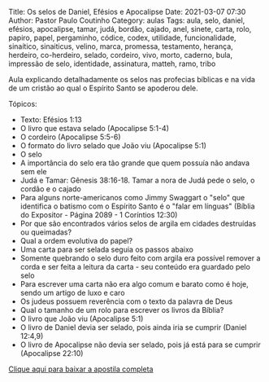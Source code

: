 Title: Os selos de Daniel, Efésios e Apocalipse
Date: 2021-03-07 07:30
Author: Pastor Paulo Coutinho
Category: aulas
Tags: aula, selo, daniel, efésios, apocalipse, tamar, judá, bordão, cajado, anel, sinete, carta, rolo, papiro, papel, pergaminho, códice, codex, utilidade, funcionalidade, sinaítico, sinaiticus, velino, marca, promessa, testamento, herança, herdeiro, co-herdeiro, selado, cordeiro, vivo, morto, caderno, bula, impressão de selo, identidade, assinatura, matteh, ramo, tribo

Aula explicando detalhadamente os selos nas profecias bíblicas e na vida de um cristão ao qual o Espírito Santo se apoderou dele.

Tópicos:

- Texto: Efésios 1:13
- O livro que estava selado (Apocalipse 5:1-4)
- O cordeiro (Apocalipse 5:5-6)
- O formato do livro selado que João viu (Apocalipse 5:1)
- O selo
- A importância do selo era tão grande que quem possuía não andava sem ele
- Judá e Tamar: Gênesis 38:16-18. Tamar a nora de Judá pede o selo, o cordão e o cajado
- Para alguns norte-americanos como Jimmy Swaggart o "selo" que identifica o batismo com o Espírito Santo é o "falar em línguas" (Bíblia do Expositor - Página 2089 - 1 Coríntios 12:30)
- Por que são encontrados vários selos de argila em cidades destruídas ou queimadas?
- Qual a ordem evolutiva do papel?
- Uma carta para ser selada seguia os passos abaixo
- Somente quebrando o selo duro feito com argila era possível remover a corda e ser feita a leitura da carta - seu conteúdo era guardado pelo selo
- Para escrever uma carta não era algo comum e barato como é hoje, sendo um artigo de luxo e caro
- Os judeus possuem reverência com o texto da palavra de Deus
- Qual o tamanho de um rolo para escrever os livros da Bíblia?
- O livro que João viu (Apocalipse 5:1)
- O livro de Daniel devia ser selado, pois ainda iria se cumprir (Daniel 12:4,9)
- O livro de Apocalipse não devia ser selado, pois já está para se cumprir (Apocalipse 22:10)


[Clique aqui para baixar a apostila completa](https://www.dropbox.com/s/pty0fvg2mos6pf6/aula%20ebd%20-%20os%20selos%20de%20daniel%2C%20ef%C3%A9sios%20e%20apocalipse%20-%2007_03_2021.pdf?dl=1)